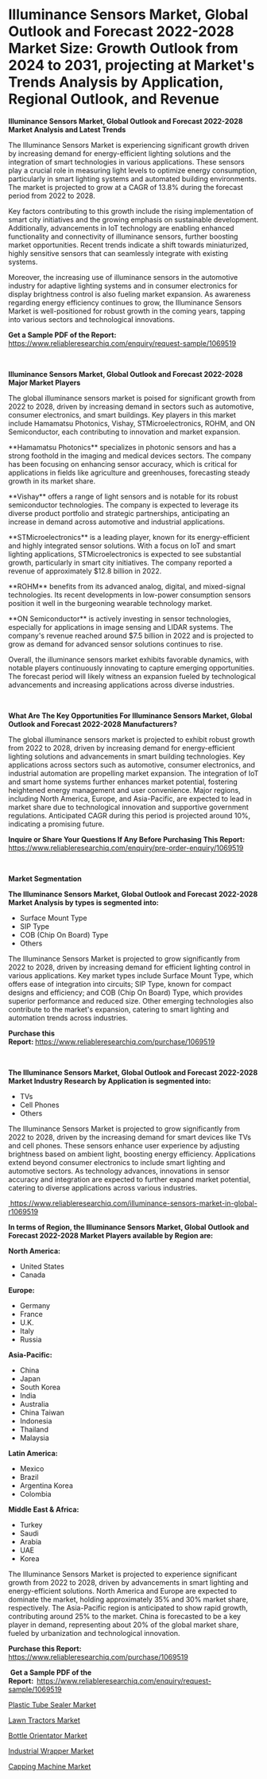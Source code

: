 <p><h1>Illuminance Sensors Market, Global Outlook and Forecast 2022-2028 Market Size: Growth Outlook from 2024 to 2031, projecting at Market's Trends Analysis by Application, Regional Outlook, and Revenue</h1></p><p><strong>Illuminance Sensors Market, Global Outlook and Forecast 2022-2028 Market Analysis and Latest Trends</strong></p>
<p><p>The Illuminance Sensors Market is experiencing significant growth driven by increasing demand for energy-efficient lighting solutions and the integration of smart technologies in various applications. These sensors play a crucial role in measuring light levels to optimize energy consumption, particularly in smart lighting systems and automated building environments. The market is projected to grow at a CAGR of 13.8% during the forecast period from 2022 to 2028.</p><p>Key factors contributing to this growth include the rising implementation of smart city initiatives and the growing emphasis on sustainable development. Additionally, advancements in IoT technology are enabling enhanced functionality and connectivity of illuminance sensors, further boosting market opportunities. Recent trends indicate a shift towards miniaturized, highly sensitive sensors that can seamlessly integrate with existing systems. </p><p>Moreover, the increasing use of illuminance sensors in the automotive industry for adaptive lighting systems and in consumer electronics for display brightness control is also fueling market expansion. As awareness regarding energy efficiency continues to grow, the Illuminance Sensors Market is well-positioned for robust growth in the coming years, tapping into various sectors and technological innovations.</p></p>
<p><strong>Get a Sample PDF of the Report:&nbsp;</strong> <a href="https://www.reliableresearchiq.com/enquiry/request-sample/1069519">https://www.reliableresearchiq.com/enquiry/request-sample/1069519</a></p>
<p>&nbsp;</p>
<p><strong>Illuminance Sensors Market, Global Outlook and Forecast 2022-2028 Major Market Players</strong></p>
<p><p>The global illuminance sensors market is poised for significant growth from 2022 to 2028, driven by increasing demand in sectors such as automotive, consumer electronics, and smart buildings. Key players in this market include Hamamatsu Photonics, Vishay, STMicroelectronics, ROHM, and ON Semiconductor, each contributing to innovation and market expansion.</p><p>**Hamamatsu Photonics** specializes in photonic sensors and has a strong foothold in the imaging and medical devices sectors. The company has been focusing on enhancing sensor accuracy, which is critical for applications in fields like agriculture and greenhouses, forecasting steady growth in its market share.</p><p>**Vishay** offers a range of light sensors and is notable for its robust semiconductor technologies. The company is expected to leverage its diverse product portfolio and strategic partnerships, anticipating an increase in demand across automotive and industrial applications.</p><p>**STMicroelectronics** is a leading player, known for its energy-efficient and highly integrated sensor solutions. With a focus on IoT and smart lighting applications, STMicroelectronics is expected to see substantial growth, particularly in smart city initiatives. The company reported a revenue of approximately $12.8 billion in 2022.</p><p>**ROHM** benefits from its advanced analog, digital, and mixed-signal technologies. Its recent developments in low-power consumption sensors position it well in the burgeoning wearable technology market.</p><p>**ON Semiconductor** is actively investing in sensor technologies, especially for applications in image sensing and LIDAR systems. The company's revenue reached around $7.5 billion in 2022 and is projected to grow as demand for advanced sensor solutions continues to rise.</p><p>Overall, the illuminance sensors market exhibits favorable dynamics, with notable players continuously innovating to capture emerging opportunities. The forecast period will likely witness an expansion fueled by technological advancements and increasing applications across diverse industries.</p></p>
<p>&nbsp;</p>
<p><strong>What Are The Key Opportunities For Illuminance Sensors Market, Global Outlook and Forecast 2022-2028 Manufacturers?</strong></p>
<p><p>The global illuminance sensors market is projected to exhibit robust growth from 2022 to 2028, driven by increasing demand for energy-efficient lighting solutions and advancements in smart building technologies. Key applications across sectors such as automotive, consumer electronics, and industrial automation are propelling market expansion. The integration of IoT and smart home systems further enhances market potential, fostering heightened energy management and user convenience. Major regions, including North America, Europe, and Asia-Pacific, are expected to lead in market share due to technological innovation and supportive government regulations. Anticipated CAGR during this period is projected around 10%, indicating a promising future.</p></p>
<p><strong>Inquire or Share Your Questions If Any Before Purchasing This Report:</strong> <a href="https://www.reliableresearchiq.com/enquiry/pre-order-enquiry/1069519">https://www.reliableresearchiq.com/enquiry/pre-order-enquiry/1069519</a></p>
<p>&nbsp;</p>
<p><strong>Market Segmentation</strong></p>
<p><strong>The Illuminance Sensors Market, Global Outlook and Forecast 2022-2028 Market Analysis by types is segmented into:</strong></p>
<p><ul><li>Surface Mount Type</li><li>SIP Type</li><li>COB (Chip On Board) Type</li><li>Others</li></ul></p>
<p><p>The Illuminance Sensors Market is projected to grow significantly from 2022 to 2028, driven by increasing demand for efficient lighting control in various applications. Key market types include Surface Mount Type, which offers ease of integration into circuits; SIP Type, known for compact designs and efficiency; and COB (Chip On Board) Type, which provides superior performance and reduced size. Other emerging technologies also contribute to the market's expansion, catering to smart lighting and automation trends across industries.</p></p>
<p><strong>Purchase this Report:&nbsp;</strong><a href="https://www.reliableresearchiq.com/purchase/1069519">https://www.reliableresearchiq.com/purchase/1069519</a></p>
<p>&nbsp;</p>
<p><strong>The Illuminance Sensors Market, Global Outlook and Forecast 2022-2028 Market Industry Research by Application is segmented into:</strong></p>
<p><ul><li>TVs</li><li>Cell Phones</li><li>Others</li></ul></p>
<p><p>The Illuminance Sensors Market is projected to grow significantly from 2022 to 2028, driven by the increasing demand for smart devices like TVs and cell phones. These sensors enhance user experience by adjusting brightness based on ambient light, boosting energy efficiency. Applications extend beyond consumer electronics to include smart lighting and automotive sectors. As technology advances, innovations in sensor accuracy and integration are expected to further expand market potential, catering to diverse applications across various industries.</p></p>
<p><a href="https://www.reliableresearchiq.com/illuminance-sensors-market-in-global-r1069519">&nbsp;https://www.reliableresearchiq.com/illuminance-sensors-market-in-global-r1069519</a></p>
<p><strong>In terms of Region, the Illuminance Sensors Market, Global Outlook and Forecast 2022-2028 Market Players available by Region are:</strong></p>
<p>
    <p> <strong> North America: </strong>
        <ul>
            <li>United States</li>
            <li>Canada</li>
        </ul>
        </p> 
    <p> <strong> Europe: </strong>
        <ul>
            <li>Germany</li>
            <li>France</li>
            <li>U.K.</li>
            <li>Italy</li>
            <li>Russia</li>
        </ul>
        </p> 
    <p> <strong> Asia-Pacific: </strong>
        <ul>
            <li>China</li>
            <li>Japan</li>
            <li>South Korea</li>
            <li>India</li>
            <li>Australia</li>
            <li>China Taiwan</li>
            <li>Indonesia</li>
            <li>Thailand</li>
            <li>Malaysia</li>
        </ul>
        </p> 
    <p> <strong> Latin America: </strong>
        <ul>
            <li>Mexico</li>
            <li>Brazil</li>
            <li>Argentina Korea</li>
            <li>Colombia</li>
        </ul>
        </p> 
    <p> <strong> Middle East & Africa: </strong>
        <ul>
            <li>Turkey</li>
            <li>Saudi</li>
            <li>Arabia</li>
            <li>UAE</li>
            <li>Korea</li>
        </ul>
    </p>
    </p>
<p><p>The Illuminance Sensors Market is projected to experience significant growth from 2022 to 2028, driven by advancements in smart lighting and energy-efficient solutions. North America and Europe are expected to dominate the market, holding approximately 35% and 30% market share, respectively. The Asia-Pacific region is anticipated to show rapid growth, contributing around 25% to the market. China is forecasted to be a key player in demand, representing about 20% of the global market share, fueled by urbanization and technological innovation.</p></p>
<p><strong>Purchase this Report: </strong><a href="https://www.reliableresearchiq.com/purchase/1069519">https://www.reliableresearchiq.com/purchase/1069519</a></p>
<p>&nbsp;<strong>Get a Sample PDF of the Report:&nbsp;&nbsp;</strong><a href="https://www.reliableresearchiq.com/enquiry/request-sample/1069519">https://www.reliableresearchiq.com/enquiry/request-sample/1069519</a></p>
<p><strong></strong></p>
<p><p><a href="https://www.linkedin.com/pulse/insights-plastic-tube-sealer-market-players-size-geographical-dgmoc?trackingId=Xuj%2FRHJ7RLqxQlqgciuh4g%3D%3D">Plastic Tube Sealer Market</a></p><p><a href="https://www.linkedin.com/pulse/lawn-tractors-market-revolution-2024-2031-trends-shaping-sx1le?trackingId=iePuwq%2FcT%2BKHkCp7IqakMQ%3D%3D">Lawn Tractors Market</a></p><p><a href="https://www.linkedin.com/pulse/booming-bottle-orientator-market-sector-analysis-growth-projections-u3d0e?trackingId=LaObmYcwT%2Be0i6bjwvVL%2Bw%3D%3D">Bottle Orientator Market</a></p><p><a href="https://www.linkedin.com/pulse/industrial-wrapper-market-size-share-trends-analysis-report-wle0e?trackingId=NmRkegooSROTB77oYSf1hQ%3D%3D">Industrial Wrapper Market</a></p><p><a href="https://www.linkedin.com/pulse/strategic-insights-global-capping-machine-market-trends-2024--dj5bc?trackingId=ze%2F%2FAkPzTMuuQGgPxxPk1Q%3D%3D">Capping Machine Market</a></p></p>